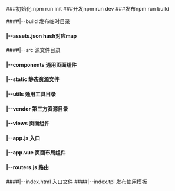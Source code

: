 ###初始化:npm run init
###开发npm run dev
###发布npm run build

####|--build 发布临时目录
####	|--assets.json hash对应map
####|--src 源文件目录
####	|--components 通用页面组件
####	|--static 静态资源文件
####	|--utils 通用工具目录
####	|--vendor 第三方资源目录
####	|--views 页面组件
####	|--app.js 入口
####	|--app.vue 页面布局组件
####	|--routers.js 路由
####|--index.html 入口文件
####|--index.tpl 发布使用模板
